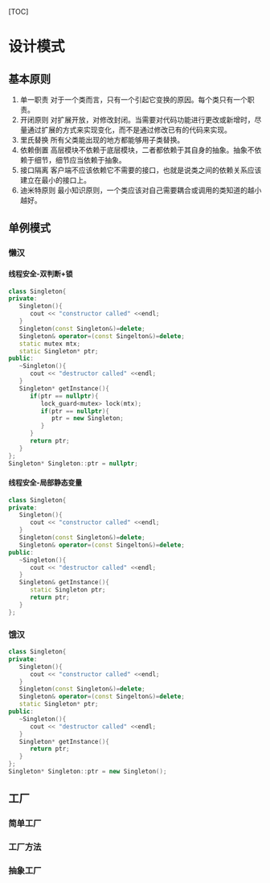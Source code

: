 [TOC]
# 设计模式
## 基本原则
1. 单一职责
   对于一个类而言，只有一个引起它变换的原因。每个类只有一个职责。
2. 开闭原则
   对扩展开放，对修改封闭。当需要对代码功能进行更改或新增时，尽量通过扩展的方式来实现变化，而不是通过修改已有的代码来实现。
3. 里氏替换
   所有父类能出现的地方都能够用子类替换。
4. 依赖倒置
   高层模块不依赖于底层模块，二者都依赖于其自身的抽象。抽象不依赖于细节，细节应当依赖于抽象。
5. 接口隔离
   客户端不应该依赖它不需要的接口，也就是说类之间的依赖关系应该建立在最小的接口上。
6. 迪米特原则
   最小知识原则，一个类应该对自己需要耦合或调用的类知道的越小越好。


## 单例模式
### 懒汉
#### 线程安全-双判断+锁
```c++
class Singleton{
private:
   Singleton(){
      cout << "constructor called" <<endl;
   }
   Singleton(const Singleton&)=delete;
   Singleton& operator=(const Singelton&)=delete;
   static mutex mtx;
   static Singleton* ptr;
public:
   ~Singleton(){
      cout << "destructor called" <<endl;
   }
   Singleton* getInstance(){
      if(ptr == nullptr){
         lock_guard<mutex> lock(mtx);
         if(ptr == nullptr){
            ptr = new Singleton;
         }
      }
      return ptr;
   }
};
Singleton* Singleton::ptr = nullptr;
```
#### 线程安全-局部静态变量
```c++
class Singleton{
private:
   Singleton(){
      cout << "constructor called" <<endl;
   }
   Singleton(const Singleton&)=delete;
   Singleton& operator=(const Singelton&)=delete;
public:
   ~Singleton(){
      cout << "destructor called" <<endl;
   }
   Singleton& getInstance(){
      static Singleton ptr;
      return ptr;
   }
};

```
### 饿汉
```c++
class Singleton{
private:
   Singleton(){
      cout << "constructor called" <<endl;
   }
   Singleton(const Singleton&)=delete;
   Singleton& operator=(const Singelton&)=delete;
   static Singleton* ptr;
public:
   ~Singleton(){
      cout << "destructor called" <<endl;
   }
   Singleton* getInstance(){
      return ptr;
   }
};
Singleton* Singleton::ptr = new Singleton();
```

## 工厂
### 简单工厂
### 工厂方法
### 抽象工厂

